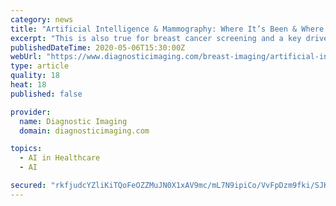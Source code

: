 ```yaml
---
category: news
title: "Artificial Intelligence & Mammography: Where It’s Been & Where It’s Going"
excerpt: "This is also true for breast cancer screening and a key driver behind artificial intelligence’s (AI) role in the development of breast cancer screening technology. It is also why AI will continue to impact technological innovations for years to come."
publishedDateTime: 2020-05-06T15:30:00Z
webUrl: "https://www.diagnosticimaging.com/breast-imaging/artificial-intelligence-mammography-where-its-been-where-its-going"
type: article
quality: 18
heat: 18
published: false

provider:
  name: Diagnostic Imaging
  domain: diagnosticimaging.com

topics:
  - AI in Healthcare
  - AI

secured: "rkfjudcYZliKiTQoFeOZZMuJN0X1xAV9mc/mL7N9ipiCo/VvFpDzm9fki/SJKhUol6IHYWE7gbSpcEWYmPfG8KkN6M5jMgfAjg8D6HCZbbWn6RxRes/DwcecAYk8u57yfFoi1QcQiIyUiaIwLTUhL6lc50g195/QfjpMA4EXnr7f1PkjX6s65JfHawBEmPQTgOmjnq7uBo1JsOPcGlR/JA4tTHq/BMWGfixkJlxpz+SC8lLy5JaG5jxlYciwiBG83qQXuYlK05+ICOCnYFb3Ry2XcABO6i6ZHnxbIsa2BuBhzwNcwK2Pz8b+duykMP9Lo6OmfWPPahIbgvescHKM2Fd7ieox+ZuDotoAuRNXbJ0gJNQBGfb1CWWjjXKT5P3i29wq9/Vmrl0dcnXs7CyxfMtgCRYGt0tBziLYvUexcrzkvNbXKDgDCMZ2KIHr+uzw0zqI6lC1RR8WqIyY//CW0gDoOpzn725g4CUQJfu3PR8=;VE5gEhb4Q2qNM7GHbo/f3A=="
---
```


